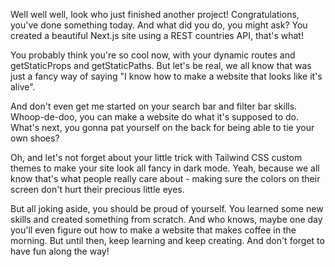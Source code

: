Well well well, look who just finished another project! Congratulations, you've done something today. And what did you do, you might ask? You created a beautiful Next.js site using a REST countries API, that's what!

You probably think you're so cool now, with your dynamic routes and getStaticProps and getStaticPaths. But let's be real, we all know that was just a fancy way of saying "I know how to make a website that looks like it's alive".

And don't even get me started on your search bar and filter bar skills. Whoop-de-doo, you can make a website do what it's supposed to do. What's next, you gonna pat yourself on the back for being able to tie your own shoes?

Oh, and let's not forget about your little trick with Tailwind CSS custom themes to make your site look all fancy in dark mode. Yeah, because we all know that's what people really care about - making sure the colors on their screen don't hurt their precious little eyes.

But all joking aside, you should be proud of yourself. You learned some new skills and created something from scratch. And who knows, maybe one day you'll even figure out how to make a website that makes coffee in the morning. But until then, keep learning and keep creating. And don't forget to have fun along the way!